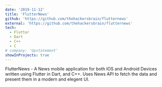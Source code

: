 ```yaml
---
date: '2019-11-12'
title: 'FlutterNews'
github: 'https://github.com/thehackersbrain/flutternews'
external: 'https://github.com/thehackersbrain/flutternews'
tech:
  - Flutter
  - Dart
  - C++
  - C
# company: 'Upstatement'
showInProjects: true
---
```


FlutterNews - A News mobile application for both IOS and Android Devices written using Flutter in Dart, and C++. Uses News API to fetch the data and present them in a modern and elegent UI.
